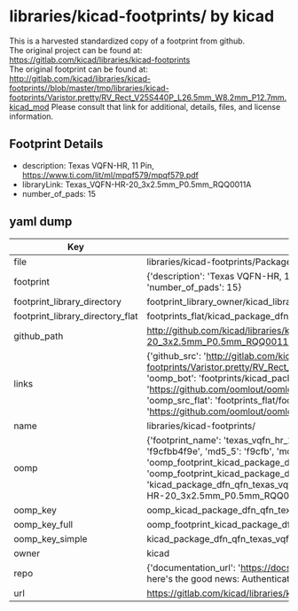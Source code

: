 # libraries/kicad-footprints/ by kicad  
This is a harvested standardized copy of a footprint from github.  
The original project can be found at:  
https://gitlab.com/kicad/libraries/kicad-footprints  
The original footprint can be found at:
http://gitlab.com/kicad/libraries/kicad-footprints//blob/master/tmp/libraries/kicad-footprints/Varistor.pretty/RV_Rect_V25S440P_L26.5mm_W8.2mm_P12.7mm.kicad_mod
Please consult that link for additional, details, files, and license information.  
## Footprint Details
* description: Texas  VQFN-HR, 11 Pin, https://www.ti.com/lit/ml/mpqf579/mpqf579.pdf  
* libraryLink: Texas_VQFN-HR-20_3x2.5mm_P0.5mm_RQQ0011A  
* number_of_pads: 15  
## yaml dump  
| Key | Value |  
| --- | --- |  
| file | libraries/kicad-footprints/Package_DFN_QFN.pretty/Texas_VQFN-HR-20_3x2.5mm_P0.5mm_RQQ0011A.kicad_mod |  
| footprint | {'description': 'Texas  VQFN-HR, 11 Pin, https://www.ti.com/lit/ml/mpqf579/mpqf579.pdf', 'libraryLink': 'Texas_VQFN-HR-20_3x2.5mm_P0.5mm_RQQ0011A', 'number_of_pads': 15} |  
| footprint_library_directory | footprint_library_owner/kicad_libraries/kicad-footprints/ |  
| footprint_library_directory_flat | footprints_flat/kicad_package_dfn_qfn_texas_vqfn_hr_20_3x2_5mm_p0_5mm_rqq0011a/working |  
| github_path | http://github.com/kicad/libraries/kicad-footprints//blob/master/tmp/libraries/kicad-footprints/Package_DFN_QFN.pretty/Texas_VQFN-HR-20_3x2.5mm_P0.5mm_RQQ0011A.kicad_mod |  
| links | {'github_src': 'http://gitlab.com/kicad/libraries/kicad-footprints//blob/master/tmp/libraries/kicad-footprints/Varistor.pretty/RV_Rect_V25S440P_L26.5mm_W8.2mm_P12.7mm.kicad_mod', 'github_src_repo': 'https://gitlab.com/kicad/libraries/kicad-footprints', 'oomp_bot': 'footprints/kicad_package_dfn_qfn_texas_vqfn_hr_20_3x2_5mm_p0_5mm_rqq0011a/working', 'oomp_bot_github': 'https://github.com/oomlout/oomlout_oomp_footprint_bot/tree/main/footprints/kicad_package_dfn_qfn_texas_vqfn_hr_20_3x2_5mm_p0_5mm_rqq0011a/working', 'oomp_src_flat': 'footprints_flat/footprints_flat/kicad_package_dfn_qfn_texas_vqfn_hr_20_3x2_5mm_p0_5mm_rqq0011a/working', 'oomp_src_flat_github': 'https://github.com/oomlout/oomlout_oomp_footprint_src/tree/main/footprints_flat/kicad_package_dfn_qfn_texas_vqfn_hr_20_3x2_5mm_p0_5mm_rqq0011a/working'} |  
| name | libraries/kicad-footprints/ |  
| oomp | {'footprint_name': 'texas_vqfn_hr_20_3x2_5mm_p0_5mm_rqq0011a', 'library_name': 'package_dfn_qfn', 'md5': 'f9cfbb4f9ec48b88eec6603f8689f331', 'md5_10': 'f9cfbb4f9e', 'md5_5': 'f9cfb', 'md5_6': 'f9cfbb', 'oomp_key': 'oomp_kicad_package_dfn_qfn_texas_vqfn_hr_20_3x2_5mm_p0_5mm_rqq0011a', 'oomp_key_extra': 'oomp_footprint_kicad_package_dfn_qfn_texas_vqfn_hr_20_3x2_5mm_p0_5mm_rqq0011a', 'oomp_key_full': 'oomp_footprint_kicad_package_dfn_qfn_texas_vqfn_hr_20_3x2_5mm_p0_5mm_rqq0011a_f9cfbb', 'oomp_key_simple': 'kicad_package_dfn_qfn_texas_vqfn_hr_20_3x2_5mm_p0_5mm_rqq0011a', 'original_filename': 'libraries/kicad-footprints/Package_DFN_QFN.pretty/Texas_VQFN-HR-20_3x2.5mm_P0.5mm_RQQ0011A.kicad_mod', 'owner_name': 'kicad'} |  
| oomp_key | oomp_kicad_package_dfn_qfn_texas_vqfn_hr_20_3x2_5mm_p0_5mm_rqq0011a |  
| oomp_key_full | oomp_footprint_kicad_package_dfn_qfn_texas_vqfn_hr_20_3x2_5mm_p0_5mm_rqq0011a |  
| oomp_key_simple | kicad_package_dfn_qfn_texas_vqfn_hr_20_3x2_5mm_p0_5mm_rqq0011a |  
| owner | kicad |  
| repo | {'documentation_url': 'https://docs.github.com/rest/overview/resources-in-the-rest-api#rate-limiting', 'message': "API rate limit exceeded for 84.66.173.59. (But here's the good news: Authenticated requests get a higher rate limit. Check out the documentation for more details.)"} |  
| url | https://gitlab.com/kicad/libraries/kicad-footprints |  

